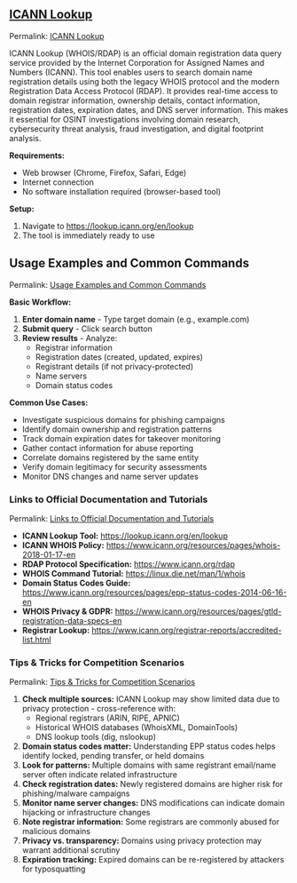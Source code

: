 ## [ICANN Lookup](https://lookup.icann.org/en/lookup)
Permalink: [ICANN Lookup](#icann-lookuphttpslookupicannorgenloopup)

ICANN Lookup (WHOIS/RDAP) is an official domain registration data query service provided by the Internet Corporation for Assigned Names and Numbers (ICANN). This tool enables users to search domain name registration details using both the legacy WHOIS protocol and the modern Registration Data Access Protocol (RDAP). It provides real-time access to domain registrar information, ownership details, contact information, registration dates, expiration dates, and DNS server information. This makes it essential for OSINT investigations involving domain research, cybersecurity threat analysis, fraud investigation, and digital footprint analysis.

**Requirements:**
- Web browser (Chrome, Firefox, Safari, Edge)
- Internet connection
- No software installation required (browser-based tool)

**Setup:**
1. Navigate to https://lookup.icann.org/en/lookup
2. The tool is immediately ready to use

## Usage Examples and Common Commands
Permalink: [Usage Examples and Common Commands](#usage-examples-and-common-commands)

**Basic Workflow:**
1. **Enter domain name** - Type target domain (e.g., example.com)
2. **Submit query** - Click search button
3. **Review results** - Analyze:
   - Registrar information
   - Registration dates (created, updated, expires)
   - Registrant details (if not privacy-protected)
   - Name servers
   - Domain status codes

**Common Use Cases:**
- Investigate suspicious domains for phishing campaigns
- Identify domain ownership and registration patterns
- Track domain expiration dates for takeover monitoring
- Gather contact information for abuse reporting
- Correlate domains registered by the same entity
- Verify domain legitimacy for security assessments
- Monitor DNS changes and name server updates

### Links to Official Documentation and Tutorials
Permalink: [Links to Official Documentation and Tutorials](#links-to-official-documentation-and-tutorials)

- **ICANN Lookup Tool:** https://lookup.icann.org/en/lookup
- **ICANN WHOIS Policy:** https://www.icann.org/resources/pages/whois-2018-01-17-en
- **RDAP Protocol Specification:** https://www.icann.org/rdap
- **WHOIS Command Tutorial:** https://linux.die.net/man/1/whois
- **Domain Status Codes Guide:** https://www.icann.org/resources/pages/epp-status-codes-2014-06-16-en
- **WHOIS Privacy & GDPR:** https://www.icann.org/resources/pages/gtld-registration-data-specs-en
- **Registrar Lookup:** https://www.icann.org/registrar-reports/accredited-list.html

### Tips & Tricks for Competition Scenarios
Permalink: [Tips & Tricks for Competition Scenarios](#tips--tricks-for-competition-scenarios)

1. **Check multiple sources:** ICANN Lookup may show limited data due to privacy protection - cross-reference with:
   - Regional registrars (ARIN, RIPE, APNIC)
   - Historical WHOIS databases (WhoisXML, DomainTools)
   - DNS lookup tools (dig, nslookup)
2. **Domain status codes matter:** Understanding EPP status codes helps identify locked, pending transfer, or held domains
3. **Look for patterns:** Multiple domains with same registrant email/name server often indicate related infrastructure
4. **Check registration dates:** Newly registered domains are higher risk for phishing/malware campaigns
5. **Monitor name server changes:** DNS modifications can indicate domain hijacking or infrastructure changes
6. **Note registrar information:** Some registrars are commonly abused for malicious domains
7. **Privacy vs. transparency:** Domains using privacy protection may warrant additional scrutiny
8. **Expiration tracking:** Expired domains can be re-registered by attackers for typosquatting
